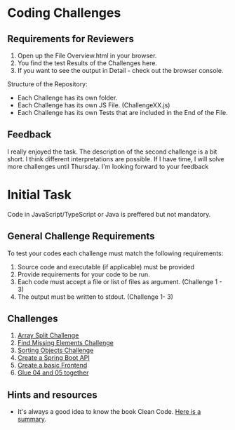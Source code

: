 # Coding Challenges

## Requirements for Reviewers
1. Open up the File Overview.html in your browser.
2. You find the test Results of the Challenges here.
3. If you want to see the output in Detail - check out the browser console.

Structure of the Repository:
* Each Challenge has its own folder.
* Each Challenge has its own JS File. (ChallengeXX.js)
* Each Challenge has its own Tests that are included in the End of the File.

## Feedback
I really enjoyed the task. The description of the second challenge is a bit short. I think different interpretations are possible.
If I have time, I will solve more challenges until Thursday.
I'm looking forward to your feedback




# Initial Task

Code in JavaScript/TypeScript or Java is preffered but not mandatory.

## General Challenge Requirements
To test your codes each challenge must match the following requirements:
1. Source code and executable (if applicable) must be provided
2. Provide requirements for your code to be run.
3. Each code must accept a file or list of files as argument. (Challenge 1 - 3)
4. The output must be written to stdout. (Challenge 1- 3)

## Challenges
1. [Array Split Challenge](./01-array-split/)
2. [Find Missing Elements Challenge](./02-missing-elements/)
3. [Sorting Objects Challenge](./03-sorting-objects/)
4. [Create a Spring Boot API](./04-create-a-spring-boot-api)
5. [Create a basic Frontend](./05-create-a-basic-frontend)
6. [Glue 04 and 05 together](./06-glue-04-and-05-together)

## Hints and resources
* It's always a good idea to know the book Clean Code. [Here is a summary](./docs/CleanCodeSummary.md).

